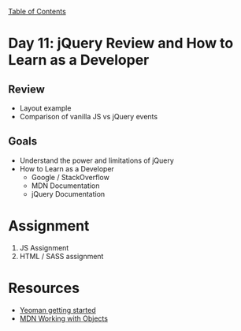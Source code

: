 [Table of Contents](/README.md)

# Day 11: jQuery Review and How to Learn as a Developer

## Review
- Layout example
- Comparison of vanilla JS vs jQuery events

## Goals
- Understand the power and limitations of jQuery
- How to Learn as a Developer
	- Google / StackOverflow
	- MDN Documentation
	- jQuery Documentation

# Assignment
1. JS Assignment
2. HTML / SASS assignment

# Resources
- [Yeoman getting started](https://developer.mozilla.org/en-US/docs/Web/JavaScript/Reference/Global_Objects/Array)
- [MDN Working with Objects](https://developer.mozilla.org/en-US/docs/Web/JavaScript/Guide/Working_with_Objects)